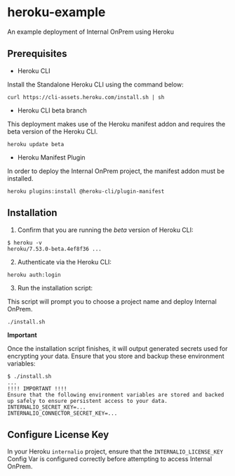 # heroku-example

An example deployment of Internal OnPrem using Heroku

## Prerequisites

- Heroku CLI

Install the Standalone Heroku CLI using the command below:
```
curl https://cli-assets.heroku.com/install.sh | sh
```
- Heroku CLI beta branch

This deployment makes use of the Heroku manifest addon and requires the beta version of the Heroku CLI.
```
heroku update beta
```
- Heroku Manifest Plugin

In order to deploy the Internal OnPrem project, the manifest addon must be installed.
```
heroku plugins:install @heroku-cli/plugin-manifest
```

## Installation

1. Confirm that you are running the *beta* version of Heroku CLI:
```
$ heroku -v
heroku/7.53.0-beta.4ef8f36 ...
```
2. Authenticate via the Heroku CLI:
```
heroku auth:login
```
3. Run the installation script:

This script will prompt you to choose a project name and deploy Internal OnPrem.
```
./install.sh
```

**Important**

Once the installation script finishes, it will output generated secrets used for encrypting your data. Ensure that you store and backup these environment variables:

```
$ ./install.sh
...
!!!! IMPORTANT !!!!
Ensure that the following environment variables are stored and backed up safely to ensure persistent access to your data.
INTERNALIO_SECRET_KEY=...
INTERNALIO_CONNECTOR_SECRET_KEY=...
```

## Configure License Key
In your Heroku `internalio` project, ensure that the `INTERNALIO_LICENSE_KEY` Config Var is configured correctly before attempting to access Internal OnPrem.
